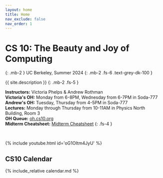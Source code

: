 ```yaml
---
layout: home
title: Home
nav_exclude: false
nav_order: 1
---
```

# **CS 10: The Beauty and Joy of Computing**
{: .mb-2 }
UC Berkeley, Summer 2024
{: .mb-2 .fs-6 .text-grey-dk-100 }

{{ site.description }}
{: .mb-2 .fs-5 }

**Instructors:** Victoria Phelps & Andrew Rothman<br/>
**Victoria's OH:** Monday from 6-8PM, Wednesday from 6-7PM in Soda-777<br/>
**Andrew's OH:** Tuesday, Thursday from 4-5PM in Soda-777<br/>
**Lectures:** Monday through Thursday from 10-11AM in Physics North Building, Room 3<br/>
**OH Queue:** <a href="https://oh.cs10.org/"> oh.cs10.org</a><br/>
**Midterm Cheatsheet:** <a href="https://docs.google.com/document/d/1_VL-eUljVhNZc845Ciz6wOM5LipNzx8QX_w5PZvanlg/edit"> Midterm Cheatsheet</a>
{: .fs-4 }

<br/>

{% include youtube.html id='oG1OItm4JyU' %}

<!-- <br/>

<div class="d-flex">  
  <div class="flex-justify-start" style="flex-grow: 1">
  {% if site.announcements %}
    {{ site.announcements.last }}
  {% endif %}
  </div>
  <div class="float-right">
    <img src="/sp22/assets/images/alonzo.png" alt="Alonzo, the CS10 Mascot" />
  </div>
</div>
<div style="flex-grow: 0">
  <a href="{{ site.baseurl }}/announcements" class="btn btn-outline">Previous Announcemnts</a>
</div> -->

## CS10 Calendar

{% include_relative calendar.md %}
